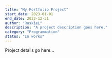 ```yaml
---
title: "My Portfolio Project"
start_date: 2023-01-01
end_date: 2023-12-31
author: "RaskieL"
description: "A project description goes here."
category: "Programmation"
status: "In works"
---
```

Project details go here...